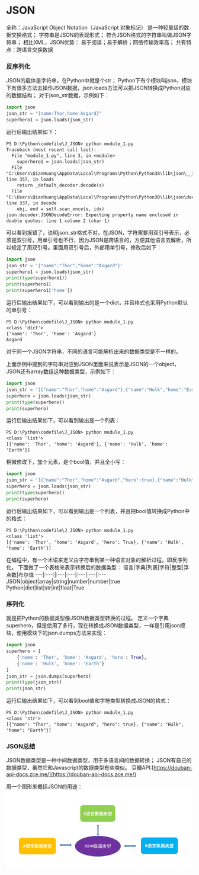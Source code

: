# JSON
全称：JavaScript Object Notation（JavaScript 对象标记）
是一种轻量级的数据交换格式；
字符串是JSON的表现形式；
符合JSON格式的字符串叫做JSON字符串；
相比XML，JSON优势：
易于阅读；易于解析；网络传输效率高；
共有特点：跨语言交换数据

### 反序列化
JSON的载体是字符串，在Python中就是个str；
Python下有个模块叫json，模块下有很多方法去操作JSON数据，json.loads方法可以把JSON转换成Python对应的数据结构；
对于json_str数据，示例如下：
```python
import json
json_str = "{name:Thor,home:Asgard}"
superhero1 = json.loads(json_str)
```
运行后输出结果如下：
```shell
PS D:\Python\codefile\J_JSON> python module_1.py
Traceback (most recent call last):
  File "module_1.py", line 3, in <module>
    superhero1 = json.loads(json_str)
  File "C:\Users\QianHuang\AppData\Local\Programs\Python\Python38\lib\json\__init__.py", line 357, in loads
    return _default_decoder.decode(s)
  File "C:\Users\QianHuang\AppData\Local\Programs\Python\Python38\lib\json\decoder.py", line 337, in decode
    obj, end = self.scan_once(s, idx)
json.decoder.JSONDecodeError: Expecting property name enclosed in double quotes: line 1 column 2 (char 1)
```
可以看到报错了，说明json_str格式不对，在JSON，字符需要用双引号表示，必须是双引号，用单引号也不行，因为JSON是跨语言的，方便其他语言去解析，所以规定了用双引号。里面用双引号后，外部用单引号，修改后如下：
```python
import json
json_str = '{"name":"Thor","home":"Asgard"}'
superhero1 = json.loads(json_str)
print(type(superhero1))
print(superhero1)
print(superhero1['home'])
```
运行后输出结果如下，可以看到输出的是一个dict，并且格式也采用Python默认的单引号：
```shell
PS D:\Python\codefile\J_JSON> python module_1.py
<class 'dict'>
{'name': 'Thor', 'home': 'Asgard'}
Asgard
```
对于同一个JSON字符串，不同的语言可能解析出来的数据类型是不一样的。

上面示例中提到的字符串对应到JSON里面来说表示是JSON的一个object，JSON还有array数组这种数据类型，示例如下：
```python
import json
json_str = '[{"name":"Thor","home":"Asgard"},{"name":"Hulk","home":"Earth"}]'
superhero = json.loads(json_str)
print(type(superhero))
print(superhero)
```
运行后输出结果如下，可以看到输出是一个列表：
```shell
PS D:\Python\codefile\J_JSON> python module_1.py
<class 'list'>
[{'name': 'Thor', 'home': 'Asgard'}, {'name': 'Hulk', 'home': 'Earth'}]
```
稍微修改下，加个元素，是个bool值，并且全小写：
```python
import json
json_str = '[{"name":"Thor","home":"Asgard","hero":true},{"name":"Hulk","home":"Earth"}]'
superhero = json.loads(json_str)
print(type(superhero))
print(superhero)
```
运行后输出结果如下，可以看到输出是一个列表，并且把bool值转换成Python中的格式：
```shell
PS D:\Python\codefile\J_JSON> python module_1.py
<class 'list'>
[{'name': 'Thor', 'home': 'Asgard', 'hero': True}, {'name': 'Hulk', 'home': 'Earth'}]
```
在编程中，有一个术语来定义由字符串到某一种语言对象的解析过程，即反序列化。
下面做了一个表格来表示转换后的数据类型：
语言|字典|列表|字符|整型|浮点数|布尔值
---|:---:|:---|:---|:---|:---|:---
JSON|object|array|string|number|number|true
Python|dict|list|str|int|float|True
### 序列化
就是把Python的数据类型像JSON数据类型转换的过程。
定义一个字典superhero，但是使用了多行，现在转换成JSON数据类型，一样是引用json模块，使用模块下的json.dumps方法来实现：
```python
import json
superhero = [
    {'name': 'Thor', 'home': 'Asgard', 'hero': True},
    {'name': 'Hulk', 'home': 'Earth'}
]
json_str = json.dumps(superhero)
print(type(json_str))
print(json_str)
```
运行后输出结果如下，可以看到bool值和字符类型转换成JSON的格式：
```shell
PS D:\Python\codefile\J_JSON> python module_1.py
<class 'str'>
[{"name": "Thor", "home": "Asgard", "hero": true}, {"name": "Hulk", "home": "Earth"}]    
```
### JSON总结
JSON数据类型是一种中间数据类型，用于多语言间的数据转换；
JSON有自己的数据类型，虽然它和Javascript的数据类型有些类似。
豆瓣API:[https://douban-api-docs.zce.me/](https://douban-api-docs.zce.me/)

用一个图形来概括JSON的用途：
![JSON](JSON.png)
